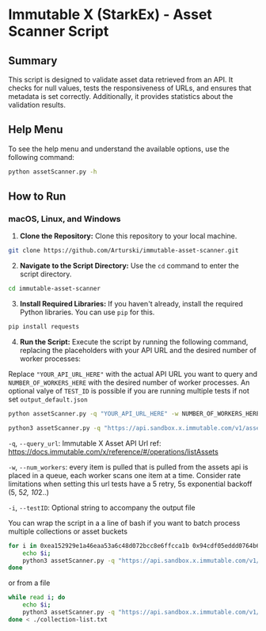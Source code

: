 # Immutable X (StarkEx) - Asset Scanner Script

## Summary

This script is designed to validate asset data retrieved from an API. It checks for null values, tests the responsiveness of URLs, and ensures that metadata is set correctly. Additionally, it provides statistics about the validation results.

## Help Menu

To see the help menu and understand the available options, use the following command:

```bash
python assetScanner.py -h
```

## How to Run

### macOS, Linux, and Windows

1. **Clone the Repository:** Clone this repository to your local machine.

```bash
git clone https://github.com/Arturski/immutable-asset-scanner.git
```

2. **Navigate to the Script Directory:** Use the `cd` command to enter the script directory.

```bash
cd immutable-asset-scanner
```

3. **Install Required Libraries:** If you haven't already, install the required Python libraries. You can use `pip` for this.

```bash
pip install requests
```

4. **Run the Script:** Execute the script by running the following command, replacing the placeholders with your API URL and the desired number of worker processes:


Replace `"YOUR_API_URL_HERE"` with the actual API URL you want to query and `NUMBER_OF_WORKERS_HERE` with the desired number of worker processes. An optional valye of `TEST_ID` is possible if you are running multiple tests if not set `output_default.json`

```bash
python assetScanner.py -q "YOUR_API_URL_HERE" -w NUMBER_OF_WORKERS_HERE -i "TEST_ID"

python3 assetScanner.py -q "https://api.sandbox.x.immutable.com/v1/assets?page_size=200&order_by=updated_at&direction=desc&collection=0xea152929e1a46eaa53a6c48d072bcc8e6ffcca1b" -w 5 -i "full_collection_run"
```


`-q`, `--query_url`: Immutable X Asset API Url ref: https://docs.immutable.com/x/reference/#/operations/listAssets

`-w`, `--num_workers`: every item is pulled that is pulled from the assets api is placed in a queue, each worker scans one item at a time. Consider rate limitations when setting this url tests have a 5 retry, 5s exponential backoff (5, 5*2, 10*2..)

`-i`, `--testID`: Optional string to accompany the output file


You can wrap the script in a a line of bash if you want to batch process multiple collections or asset buckets

```bash
for i in 0xea152929e1a46eaa53a6c48d072bcc8e6ffcca1b 0x94cdf05eddd0764b6d58751e0370b6de0d4e713a ; do 
    echo $i;  
    python3 assetScanner.py -q "https://api.sandbox.x.immutable.com/v1/assets?page_size=200&order_by=updated_at&direction=desc&collection=${i}" -w 5 -i ${i} ; 
done 
```

or from a file

```bash
while read i; do 
    echo $i;  
    python3 assetScanner.py -q "https://api.sandbox.x.immutable.com/v1/assets?page_size=200&order_by=updated_at&direction=desc&collection=${i}" -w 5 -i ${i} ; 
done < ./collection-list.txt
```

